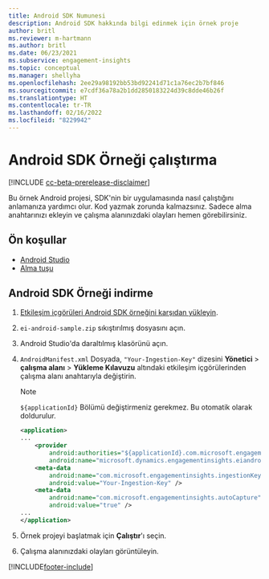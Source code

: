 ```yaml
---
title: Android SDK Numunesi
description: Android SDK hakkında bilgi edinmek için örnek proje
author: britl
ms.reviewer: m-hartmann
ms.author: britl
ms.date: 06/23/2021
ms.subservice: engagement-insights
ms.topic: conceptual
ms.manager: shellyha
ms.openlocfilehash: 2ee29a98192bb53bd92241d71c1a76ec2b7bf846
ms.sourcegitcommit: e7cdf36a78a2b1dd2850183224d39c8dde46b26f
ms.translationtype: HT
ms.contentlocale: tr-TR
ms.lasthandoff: 02/16/2022
ms.locfileid: "8229942"
---
```

# <a name="run-the-android-sdk-sample"></a>Android SDK Örneği çalıştırma

[!INCLUDE [cc-beta-prerelease-disclaimer](includes/cc-beta-prerelease-disclaimer.md)]

Bu örnek Android projesi, SDK'nin bir uygulamasında nasıl çalıştığını anlamanıza yardımcı olur. Kod yazmak zorunda kalmazsınız. Sadece alma anahtarınızı ekleyin ve çalışma alanınızdaki olayları hemen görebilirsiniz.

## <a name="prerequisites"></a>Ön koşullar

- [Android Studio](https://developer.android.com/studio)
- [Alma tuşu](get-started-android.md)

## <a name="download-the-android-sdk-sample"></a>Android SDK Örneği indirme

1. [Etkileşim içgörüleri Android SDK örneğini karşıdan yükleyin](https://download.pi.dynamics.com/sdk/EI-SDKs/ei-android-sample.zip).
1. `ei-android-sample.zip` sıkıştırılmış dosyasını açın.
1. Android Studio'da daraltılmış klasörünü açın.
1. `AndroidManifest.xml` Dosyada, `"Your-Ingestion-Key"` dizesini **Yönetici** > **çalışma alanı** > **Yükleme Kılavuzu** altındaki etkileşim içgörülerinden çalışma alanı anahtarıyla değiştirin. 

   > [!NOTE]
   > `${applicationId}` Bölümü değiştirmeniz gerekmez. Bu otomatik olarak doldurulur.

   ```xml
   <application>
   ...
       <provider
           android:authorities="${applicationId}.com.microsoft.engagementinsights.eiandroidsdk.AnalyticsContentProvider"
           android:name="microsoft.dynamics.engagementinsights.eiandroidsdk.AnalyticsContentProvider" />
       <meta-data
           android:name="com.microsoft.engagementinsights.ingestionKey"
           android:value="Your-Ingestion-Key" />
       <meta-data
           android:name="com.microsoft.engagementinsights.autoCapture"
           android:value="true" />
   ...
   </application>
   ```

1. Örnek projeyi başlatmak için **Çalıştır**'ı seçin.
1. Çalışma alanınızdaki olayları görüntüleyin.


[!INCLUDE[footer-include](../includes/footer-banner.md)]

